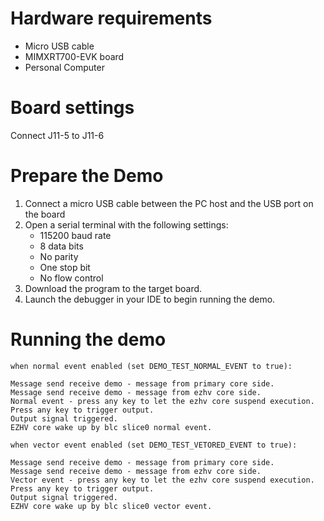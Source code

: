Hardware requirements
=====================
- Micro USB cable
- MIMXRT700-EVK board
- Personal Computer

Board settings
============ 
Connect J11-5 to J11-6

Prepare the Demo
===============
1.  Connect a micro USB cable between the PC host and the USB port on the board
2.  Open a serial terminal with the following settings:
    - 115200 baud rate
    - 8 data bits
    - No parity
    - One stop bit
    - No flow control
3.  Download the program to the target board.
4.  Launch the debugger in your IDE to begin running the demo.

Running the demo
================
~~~~~~~~~~~~~~~~~~~~~~~~~~~~~
when normal event enabled (set DEMO_TEST_NORMAL_EVENT to true):

Message send receive demo - message from primary core side.
Message send receive demo - message from ezhv core side.
Normal event - press any key to let the ezhv core suspend execution.
Press any key to trigger output.
Output signal triggered.
EZHV core wake up by blc slice0 normal event.

when vector event enabled (set DEMO_TEST_VETORED_EVENT to true):

Message send receive demo - message from primary core side.
Message send receive demo - message from ezhv core side.
Vector event - press any key to let the ezhv core suspend execution.
Press any key to trigger output.
Output signal triggered.
EZHV core wake up by blc slice0 vector event.
~~~~~~~~~~~~~~~~~~~~~~~~~~~~~
